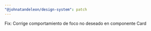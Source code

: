 ```yaml
---
"@johnatandeleon/design-system": patch
---
```


Fix: Corrige comportamiento de foco no deseado en componente Card

